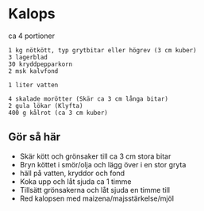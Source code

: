 # Kalops
ca 4 portioner

```
1 kg nötkött, typ grytbitar eller högrev (3 cm kuber)
3 lagerblad
30 kryddpepparkorn
2 msk kalvfond

1 liter vatten

4 skalade morötter (Skär ca 3 cm långa bitar)
2 gula lökar (Klyfta)
400 g kålrot (ca 3 cm kuber)
```

## Gör så här
* Skär kött och grönsaker till ca 3 cm stora bitar
* Bryn köttet i smör/olja och lägg över i en stor gryta
* häll på vatten, kryddor och fond
* Koka upp och låt sjuda ca 1 timme
* Tillsätt grönsakerna och låt sjuda en timme till
* Red kalopsen med maizena/majsstärkelse/mjöl

